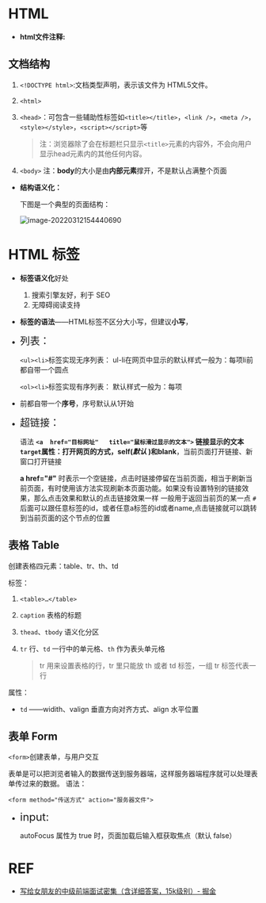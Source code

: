 # HTML

+ **html文件注释:**<!--注释文字 -->



## 文档结构

1. `<!DOCTYPE html>`:文档类型声明，表示该文件为 HTML5文件。

2. `<html>`

3. `<head>`：可包含一些辅助性标签如`<title></title>`，`<link />`，`<meta />`，`<style></style>`，`<script></script>`等

    >   注：浏览器除了会在标题栏只显示`<title>`元素的内容外，不会向用户显示head元素内的其他任何内容。

4. `<body>`
    注：**body**的大小是由**内部元素**撑开，不是默认占满整个页面



+ **结构语义化：**

    下图是一个典型的页面结构：

    ![image-20220312154440690](https://gitee.com/ethereal-bang/images/raw/master/20220312154536.png)




# HTML 标签

+ **标签语义化**好处
    1. 搜索引擎友好，利于 SEO
    2. 无障碍阅读支持
+ **标签的语法**——HTML标签不区分大小写，但建议**小写**，<!--因大部分程序员都以小写为准-->

+ <span style="font-size:20px">列表：</span>

    `<ul><li>`标签实现无序列表：
    ul-li在网页中显示的默认样式一般为：每项li前都自带一个圆点
    
    `<ol><li>`标签实现有序列表：
    默认样式一般为：每项<li>前都自带一个**序号**，序号默认从1开始


+ <span style="font-size:20px">超链接：</span>

    语法
    **`<a  href="目标网址"   title="鼠标滑过显示的文本">` 链接显示的文本</a>**
    **`target`**属性：打开网页的方式，**self**(*默认* )和**blank**，当前页面打开链接、新窗口打开链接
    
    **a href="#"** 时表示一个空链接，点击时链接停留在当前页面，相当于刷新当前页面，有时使用该方法实现刷新本页面功能。如果没有设置特别的链接效果，那么点击效果和默认的点击链接效果一样
    一般用于返回当前页的某一点
    `#`后面可以跟任意标签的id，或者任意a标签的id或者name,点击链接就可以跳转到当前页面的这个节点的位置



## 表格 Table

创建表格四元素：table、tr、th、td

标签：

1. `<table>…</table>`

2. `caption` 表格的标题

3. `thead`、`tbody` 语义化分区

4. `tr` 行、`td` 一行中的单元格、`th` 作为表头单元格

    > tr 用来设置表格的行，tr 里只能放 th 或者 td 标签，一组 tr 标签代表一行



属性：

+ `td` ——widith、valign 垂直方向对齐方式、align 水平位置

## 表单 Form

`<form>`创建表单，与用户交互

表单是可以把浏览者输入的数据传送到服务器端，这样服务器端程序就可以处理表单传过来的数据。
语法：

`<form method="传送方式" action="服务器文件">`

+ <span style="font-size:22px">input:</span>

    autoFocus 属性为 true 时，页面加载后输入框获取焦点（默认 false）



# REF

+ [写给女朋友的中级前端面试密集（含详细答案，15k级别）- 掘金](https://juejin.cn/post/6844904115428917255)

